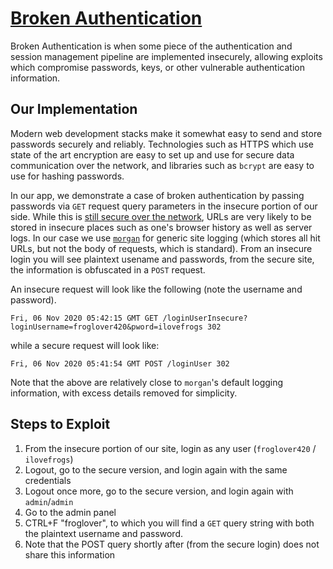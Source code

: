 # [Broken Authentication](https://owasp.org/www-project-top-ten/2017/A2_2017-Broken_Authentication)

Broken Authentication is when some piece of the authentication and session management pipeline are implemented insecurely, allowing exploits which compromise passwords, keys, or other vulnerable authentication information.

## Our Implementation

Modern web development stacks make it somewhat easy to send and store passwords securely and reliably. Technologies such as HTTPS which use state of the art encryption are easy to set up and use for secure data communication over the network, and libraries such as `bcrypt` are easy to use for hashing passwords. 

In our app, we demonstrate a case of broken authentication by passing passwords via `GET` request query parameters in the insecure portion of our side. While this is [still secure over the network](https://stackoverflow.com/a/499594), URLs are very likely to be stored in insecure places such as one's browser history as well as server logs. In our case we use [`morgan`](https://github.com/expressjs/morgan) for generic site logging (which stores all hit URLs, but not the body of requests, which is standard). From an insecure login you will see plaintext usename and passwords, from the secure site, the information is obfuscated in a `POST` request.

An insecure request will look like the following (note the username and password).

```
Fri, 06 Nov 2020 05:42:15 GMT GET /loginUserInsecure?loginUsername=froglover420&pword=ilovefrogs 302
```

while a secure request will look like:
```
Fri, 06 Nov 2020 05:41:54 GMT POST /loginUser 302
```

Note that the above are relatively close to `morgan`'s default logging information, with excess details removed for simplicity.

## Steps to Exploit

1. From the insecure portion of our site, login as any user (`froglover420` / `ilovefrogs`)
2. Logout, go to the secure version, and login again with the same credentials
3. Logout once more, go to the secure version, and login again with `admin`/`admin`
4. Go to the admin panel
5. CTRL+F "froglover", to which you will find a `GET` query string with both the plaintext username and password.
6. Note that the POST query shortly after (from the secure login) does not share this information

